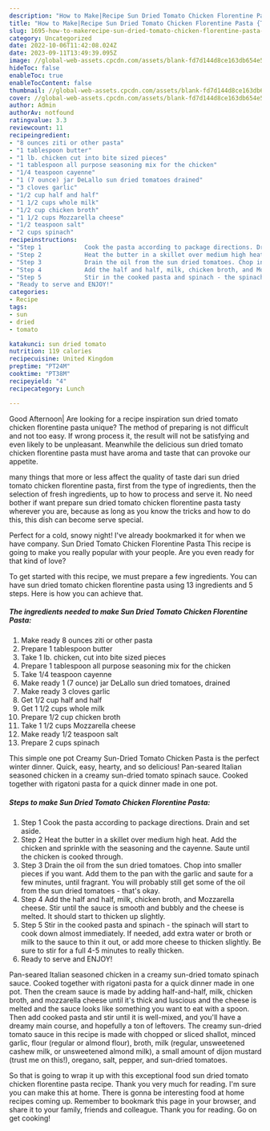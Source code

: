 ```yaml
---
description: "How to Make|Recipe Sun Dried Tomato Chicken Florentine Pasta {That is Delicious"
title: "How to Make|Recipe Sun Dried Tomato Chicken Florentine Pasta {That is Delicious"
slug: 1695-how-to-makerecipe-sun-dried-tomato-chicken-florentine-pasta-that-is-delicious
category: Uncategorized
date: 2022-10-06T11:42:08.024Z
date: 2023-09-11T13:49:39.095Z
image: //global-web-assets.cpcdn.com/assets/blank-fd7d144d8ce163db654e5a02c40b08a2775adb7897d16e4062681dc7e1b2800f.png
hideToc: false
enableToc: true
enableTocContent: false
thumbnail: //global-web-assets.cpcdn.com/assets/blank-fd7d144d8ce163db654e5a02c40b08a2775adb7897d16e4062681dc7e1b2800f.png
cover: //global-web-assets.cpcdn.com/assets/blank-fd7d144d8ce163db654e5a02c40b08a2775adb7897d16e4062681dc7e1b2800f.png
author: Admin
authorAv: notfound
ratingvalue: 3.3
reviewcount: 11
recipeingredient:
- "8 ounces ziti or other pasta"
- "1 tablespoon butter"
- "1 lb. chicken cut into bite sized pieces"
- "1 tablespoon all purpose seasoning mix for the chicken"
- "1/4 teaspoon cayenne"
- "1 (7 ounce) jar DeLallo sun dried tomatoes drained"
- "3 cloves garlic"
- "1/2 cup half and half"
- "1 1/2 cups whole milk"
- "1/2 cup chicken broth"
- "1 1/2 cups Mozzarella cheese"
- "1/2 teaspoon salt"
- "2 cups spinach"
recipeinstructions:
- "Step 1            Cook the pasta according to package directions. Drain and set aside."
- "Step 2            Heat the butter in a skillet over medium high heat. Add the chicken and sprinkle with the seasoning and the cayenne. Saute until the chicken is cooked through."
- "Step 3            Drain the oil from the sun dried tomatoes. Chop into smaller pieces if you want. Add them to the pan with the garlic and saute for a few minutes, until fragrant. You will probably still get some of the oil from the sun dried tomatoes - that&#39;s okay."
- "Step 4            Add the half and half, milk, chicken broth, and Mozzarella cheese. Stir until the sauce is smooth and bubbly and the cheese is melted. It should start to thicken up slightly."
- "Step 5            Stir in the cooked pasta and spinach - the spinach will start to cook down almost immediately. If needed, add extra water or broth or milk to the sauce to thin it out, or add more cheese to thicken slightly. Be sure to stir for a full 4-5 minutes to really thicken."
- "Ready to serve and ENJOY!"
categories:
- Recipe
tags:
- sun
- dried
- tomato

katakunci: sun dried tomato 
nutrition: 119 calories
recipecuisine: United Kingdom
preptime: "PT24M"
cooktime: "PT38M"
recipeyield: "4"
recipecategory: Lunch

---
```



Good Afternoon| Are looking for a recipe inspiration sun dried tomato chicken florentine pasta unique? The method of preparing is not difficult and not too easy. If wrong process it, the result will not be satisfying and even likely to be unpleasant. Meanwhile the delicious sun dried tomato chicken florentine pasta must have aroma and taste that can provoke our appetite.






many things that more or less affect the quality of taste dari sun dried tomato chicken florentine pasta, first from the type of ingredients, then the selection of fresh ingredients, up to how to process and serve it. No need bother if want prepare sun dried tomato chicken florentine pasta tasty wherever you are, because as long as you know the tricks and how to do this, this dish can become serve  special.


Perfect for a cold, snowy night! I&#39;ve already bookmarked it for when we have company. Sun Dried Tomato Chicken Florentine Pasta This recipe is going to make you really popular with your people. Are you even ready for that kind of love?


To get started with this recipe, we must prepare a few ingredients. You can have sun dried tomato chicken florentine pasta using 13 ingredients and 5 steps. Here is how you can achieve that.

<!--inarticleads1-->

##### The ingredients needed to make Sun Dried Tomato Chicken Florentine Pasta:

1. Make ready 8 ounces ziti or other pasta
1. Prepare 1 tablespoon butter
1. Take 1 lb. chicken, cut into bite sized pieces
1. Prepare 1 tablespoon all purpose seasoning mix for the chicken
1. Take 1/4 teaspoon cayenne
1. Make ready 1 (7 ounce) jar DeLallo sun dried tomatoes, drained
1. Make ready 3 cloves garlic
1. Get 1/2 cup half and half
1. Get 1 1/2 cups whole milk
1. Prepare 1/2 cup chicken broth
1. Take 1 1/2 cups Mozzarella cheese
1. Make ready 1/2 teaspoon salt
1. Prepare 2 cups spinach


This simple one pot Creamy Sun-Dried Tomato Chicken Pasta is the perfect winter dinner. Quick, easy, hearty, and so delicious! Pan-seared Italian seasoned chicken in a creamy sun-dried tomato spinach sauce. Cooked together with rigatoni pasta for a quick dinner made in one pot. 

<!--inarticleads2-->

##### Steps to make Sun Dried Tomato Chicken Florentine Pasta:

1. Step 1            Cook the pasta according to package directions. Drain and set aside.
1. Step 2            Heat the butter in a skillet over medium high heat. Add the chicken and sprinkle with the seasoning and the cayenne. Saute until the chicken is cooked through.
1. Step 3            Drain the oil from the sun dried tomatoes. Chop into smaller pieces if you want. Add them to the pan with the garlic and saute for a few minutes, until fragrant. You will probably still get some of the oil from the sun dried tomatoes - that&#39;s okay.
1. Step 4            Add the half and half, milk, chicken broth, and Mozzarella cheese. Stir until the sauce is smooth and bubbly and the cheese is melted. It should start to thicken up slightly.
1. Step 5            Stir in the cooked pasta and spinach - the spinach will start to cook down almost immediately. If needed, add extra water or broth or milk to the sauce to thin it out, or add more cheese to thicken slightly. Be sure to stir for a full 4-5 minutes to really thicken.
1. Ready to serve and ENJOY!

Pan-seared Italian seasoned chicken in a creamy sun-dried tomato spinach sauce. Cooked together with rigatoni pasta for a quick dinner made in one pot. Then the cream sauce is made by adding half-and-half, milk, chicken broth, and mozzarella cheese until it&#39;s thick and luscious and the cheese is melted and the sauce looks like something you want to eat with a spoon. Then add cooked pasta and stir until it is well-mixed, and you&#39;ll have a dreamy main course, and hopefully a ton of leftovers. The creamy sun-dried tomato sauce in this recipe is made with chopped or sliced shallot, minced garlic, flour (regular or almond flour), broth, milk (regular, unsweetened cashew milk, or unsweetened almond milk), a small amount of dijon mustard (trust me on this!), oregano, salt, pepper, and sun-dried tomatoes. 

So that is going to wrap it up with this exceptional food sun dried tomato chicken florentine pasta recipe. Thank you very much for reading. I'm sure you can make this at home. There is gonna be interesting food at home recipes coming up. Remember to bookmark this page in your browser, and share it to your family, friends and colleague. Thank you for reading. Go on get cooking!

